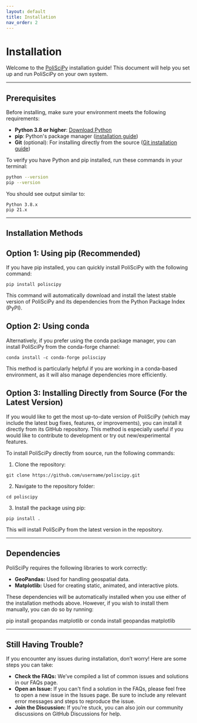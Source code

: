 ```yaml
---
layout: default
title: Installation
nav_order: 2
---
```


# Installation

Welcome to the [PoliSciPy](https://github.com/eolesinski/poliscipy) installation guide! This document will help you set up and run PoliSciPy on your own system.

---

## Prerequisites

Before installing, make sure your environment meets the following requirements:

- **Python 3.8 or higher**: [Download Python](https://www.python.org/downloads/)
- **pip**: Python's package manager ([installation guide](https://pip.pypa.io/en/stable/installation/))
- **Git** (optional): For installing directly from the source ([Git installation guide](https://git-scm.com/))

To verify you have Python and pip installed, run these commands in your terminal:

```bash
python --version
pip --version
```

You should see output similar to:

```
Python 3.8.x
pip 21.x
```

---

## Installation Methods

## Option 1: Using pip (Recommended)
If you have pip installed, you can quickly install PoliSciPy with the following command:

```
pip install poliscipy
```

This command will automatically download and install the latest stable version of PoliSciPy and its dependencies from the Python Package Index (PyPI).


## Option 2: Using conda

Alternatively, if you prefer using the conda package manager, you can install PoliSciPy from the conda-forge channel:

```
conda install -c conda-forge poliscipy
```

This method is particularly helpful if you are working in a conda-based environment, as it will also manage dependencies more efficiently.

## Option 3: Installing Directly from Source (For the Latest Version)

If you would like to get the most up-to-date version of PoliSciPy (which may include the latest bug fixes, features, or improvements), you can install it directly from its GitHub repository. This method is especially useful if you would like to contribute to development or try out new/experimental features.

To install PoliSciPy directly from source, run the following commands:

1. Clone the repository:
```
git clone https://github.com/username/poliscipy.git
```
2. Navigate to the repository folder:
```
cd poliscipy
```
3. Install the package using pip:
```
pip install .
```

This will install PoliSciPy from the latest version in the repository.

---

## Dependencies

PoliSciPy requires the following libraries to work correctly:

- **GeoPandas:** Used for handling geospatial data.
- **Matplotlib:** Used for creating static, animated, and interactive plots.

These dependencies will be automatically installed when you use either of the installation methods above. However, if you wish to install them manually, you can do so by running:

pip install geopandas matplotlib
or
conda install geopandas matplotlib

---

## Still Having Trouble?

If you encounter any issues during installation, don’t worry! Here are some steps you can take:

- **Check the FAQs:** We’ve compiled a list of common issues and solutions in our FAQs page.
- **Open an Issue:** If you can't find a solution in the FAQs, please feel free to open a new issue in the Issues page. Be sure to include any relevant error messages and steps to reproduce the issue.
- **Join the Discussion:** If you're stuck, you can also join our community discussions on GitHub Discussions for help.



